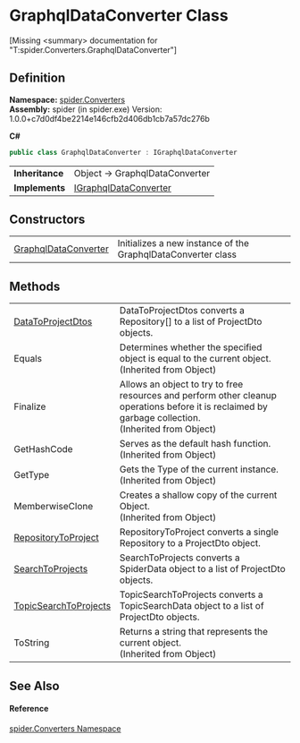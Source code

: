 # GraphqlDataConverter Class


\[Missing &lt;summary&gt; documentation for "T:spider.Converters.GraphqlDataConverter"\]



## Definition
**Namespace:** <a href="a1a6487c-d380-1653-1824-13765b4fe1dd">spider.Converters</a>  
**Assembly:** spider (in spider.exe) Version: 1.0.0+c7d0df4be2214e146cfb2d406db1cb7a57dc276b

**C#**
``` C#
public class GraphqlDataConverter : IGraphqlDataConverter
```

<table><tr><td><strong>Inheritance</strong></td><td>Object  →  GraphqlDataConverter</td></tr>
<tr><td><strong>Implements</strong></td><td><a href="8e1b075c-9a4d-b277-7d09-14b8c2f476e6">IGraphqlDataConverter</a></td></tr>
</table>



## Constructors
<table>
<tr>
<td><a href="71cf968d-7323-7ddd-58f0-5877f4960a3d">GraphqlDataConverter</a></td>
<td>Initializes a new instance of the GraphqlDataConverter class</td></tr>
</table>

## Methods
<table>
<tr>
<td><a href="d5ba5348-6e16-b60b-0585-f14e47e92cc3">DataToProjectDtos</a></td>
<td>DataToProjectDtos converts a Repository[] to a list of ProjectDto objects.</td></tr>
<tr>
<td>Equals</td>
<td>Determines whether the specified object is equal to the current object.<br />(Inherited from Object)</td></tr>
<tr>
<td>Finalize</td>
<td>Allows an object to try to free resources and perform other cleanup operations before it is reclaimed by garbage collection.<br />(Inherited from Object)</td></tr>
<tr>
<td>GetHashCode</td>
<td>Serves as the default hash function.<br />(Inherited from Object)</td></tr>
<tr>
<td>GetType</td>
<td>Gets the Type of the current instance.<br />(Inherited from Object)</td></tr>
<tr>
<td>MemberwiseClone</td>
<td>Creates a shallow copy of the current Object.<br />(Inherited from Object)</td></tr>
<tr>
<td><a href="fd928f2f-fb32-494b-913e-ad6282c4e47c">RepositoryToProject</a></td>
<td>RepositoryToProject converts a single Repository to a ProjectDto object.</td></tr>
<tr>
<td><a href="ac0cf16d-463f-1853-5bd7-16da65616a3d">SearchToProjects</a></td>
<td>SearchToProjects converts a SpiderData object to a list of ProjectDto objects.</td></tr>
<tr>
<td><a href="6e930605-d2d3-5969-c035-848cfd4cba70">TopicSearchToProjects</a></td>
<td>TopicSearchToProjects converts a TopicSearchData object to a list of ProjectDto objects.</td></tr>
<tr>
<td>ToString</td>
<td>Returns a string that represents the current object.<br />(Inherited from Object)</td></tr>
</table>

## See Also


#### Reference
<a href="a1a6487c-d380-1653-1824-13765b4fe1dd">spider.Converters Namespace</a>  
